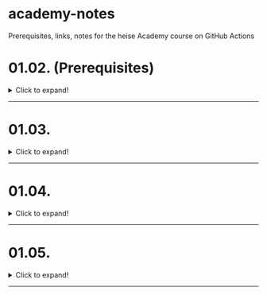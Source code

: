 # academy-notes
Prerequisites, links, notes for the heise Academy course on GitHub Actions

# 01.02. (Prerequisites)

<details>
<summary>Click to expand!</summary>
  
### git & IDE

I assume you have git & your favorite IDE installed - otherwise do so now. For the course I installed git via my systems package manager (e.g. https://brew.sh/, https://chocolatey.org/ etc.) and IntelliJ as IDE (https://www.jetbrains.com/de-de/idea/download/).

### Install SDKMan

To avoid any trouble with JDK and Maven installations let's use a package manager like https://sdkman.io/install :

```
curl -s "https://get.sdkman.io" | bash
source "$HOME/.sdkman/bin/sdkman-init.sh"
sdk version
```

### Install JDK & Maven

Now simply install a concrete Java version with:

```
sdk install java 17.0.0-tem
java -version
```

And don't forget to install Maven:

```
sdk install maven
mvn --version
```
</details>

---


# 01.03.

<details>
<summary>Click to expand!</summary>
  
### Spring Boot Initializer

https://start.spring.io/
</details>

---


# 01.04.

<details>
<summary>Click to expand!</summary>
  
### tba
</details>

---

# 01.05.

<details>
<summary>Click to expand!</summary>
  
### GitHub Actions Workflow Overview

https://docs.github.com/en/actions/learn-github-actions/introduction-to-github-actions
</details>

---
